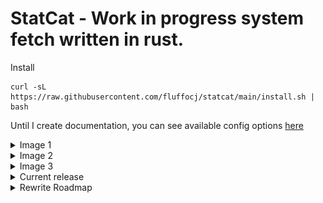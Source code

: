 # StatCat - Work in progress system fetch written in rust.

Install
```
curl -sL https://raw.githubusercontent.com/fluffocj/statcat/main/install.sh | bash
```

Until I create documentation, you can see available config options [here](https://github.com/FluffoCJ/StatCat/blob/main/src/config.rs)

<details>
  <summary>Image 1</summary>
  
  ![Example](/images/image.png)
</details>

<details>
  <summary>Image 2</summary>
  
  ![Example](/images/image2.png)
</details>

<details>
  <summary>Image 3</summary>
  
  ![Example](/images/image3.png)
</details>


<details>
  <summary>Current release</summary>

# Features
- Figlet
- Allow hex codes for colors
- Custom separator in config
- Colors module
- Distro Name
- Hostname
- Username
- Package count
- CPU Module
- Shell
- Gpu Module
- Uptime module
- Terminal module
- Icons
- Color
- Date time module

</details>


<details>
  <summary>Rewrite Roadmap</summary>

# Implemented
- Modules: OS, Hostname, CPU, Packages, Kernel,
Terminal, Uptime, Username, Shell, Desktop
- Config rework: Completely custom config, users decide exactly how it is printed.
- Figlet

# To do
- Images
- Custom ASCII
- Cache figlet
- Modules: Memory, Local IP, Media, Battery, Storage, GPU,
- Add bars to memory usage

# Other info
- Bordered decoration will no longer be an option, instead users will have to insert the border icons manually in the config. (This may change)


</details>

